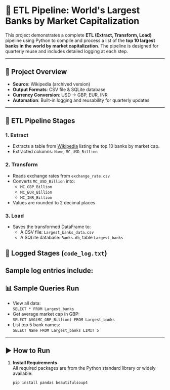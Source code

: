 # 🏦 ETL Pipeline: World's Largest Banks by Market Capitalization

This project demonstrates a complete **ETL (Extract, Transform, Load)** pipeline using Python to compile and process a list of the **top 10 largest banks in the world by market capitalization**. The pipeline is designed for quarterly reuse and includes detailed logging at each step.

---

## 📌 Project Overview

- **Source**: Wikipedia (archived version)
- **Output Formats**: CSV file & SQLite database
- **Currency Conversion**: USD → GBP, EUR, INR
- **Automation**: Built-in logging and reusability for quarterly updates

---

## 🔄 ETL Pipeline Stages

### 1. **Extract**
- Extracts a table from [Wikipedia](https://web.archive.org/web/20230908091635/https://en.wikipedia.org/wiki/List_of_largest_banks) listing the top 10 banks by market cap.
- Extracted columns: `Name`, `MC_USD_Billion`

### 2. **Transform**
- Reads exchange rates from `exchange_rate.csv`
- Converts `MC_USD_Billion` into:
  - `MC_GBP_Billion`
  - `MC_EUR_Billion`
  - `MC_INR_Billion`
- Values are rounded to 2 decimal places

### 3. **Load**
- Saves the transformed DataFrame to:
  - A CSV file: `Largest_banks_data.csv`
  - A SQLite database: `Banks.db`, table `Largest_banks`
 
## 📝 Logged Stages (`code_log.txt`)
Sample log entries include:
---


## 📊 Sample Queries Run
- View all data:  
  `SELECT * FROM Largest_banks`
- Get average market cap in GBP:  
  `SELECT AVG(MC_GBP_Billion) FROM Largest_banks`
- List top 5 bank names:  
  `SELECT Name FROM Largest_banks LIMIT 5`

---

## ▶️ How to Run

1. **Install Requirements**  
   All required packages are from the Python standard library or widely available:
   ```bash
   pip install pandas beautifulsoup4



